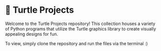 # 🐢 Turtle Projects

Welcome to the Turtle Projects repository! This collection houses a variety of Python programs that utilize the Turtle graphics library to create visually appealing designs for fun.

To view, simply clone the repository and run the files via the terminal :)
